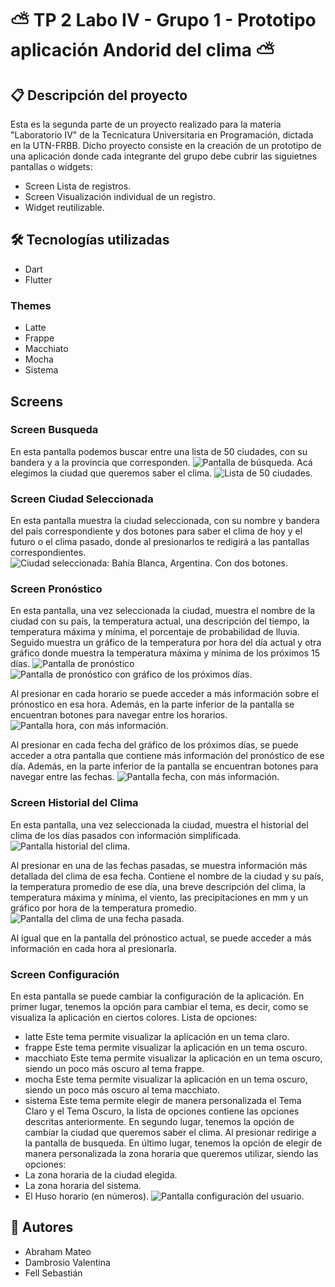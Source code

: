# ⛅ TP 2 Labo IV - Grupo 1 - Prototipo aplicación Andorid del clima ⛅

## 📋 Descripción del proyecto

Esta es la segunda parte de un proyecto realizado para la materia "Laboratorio IV" de la Tecnicatura Universitaria en Programación, dictada en la UTN-FRBB. Dicho proyecto consiste en la creación de un prototipo de una aplicación donde cada integrante del grupo debe cubrir las siguietnes pantallas o widgets:
- Screen Lista de registros.
- Screen Visualización individual de un registro.
- Widget reutilizable.

## 🛠 Tecnologías utilizadas

- Dart
- Flutter

### Themes
- Latte
- Frappe
- Macchiato
- Mocha
- Sistema

## Screens
### Screen Busqueda 
En esta pantalla podemos buscar entre una lista de 50 ciudades, con su bandera y a la provincia que corresponden.
![Pantalla de búsqueda.](img_docs/Screen%20busqueda.jpeg)
Acá elegimos la ciudad que queremos saber el clima.
![Lista de 50 ciudades.](img_docs/Lista%20de%20ciudades.jpeg)

### Screen Ciudad Seleccionada
En esta pantalla muestra la ciudad seleccionada, con su nombre y bandera del país correspondiente y dos botones para saber el clima de hoy y el futuro o el clima pasado, donde al presionarlos te redigirá a las pantallas correspondientes.
![Ciudad seleccionada: Bahía Blanca, Argentina. Con dos botones.](img_docs/Screen%20ciudad%20seleccionada.jpeg)

### Screen Pronóstico
En esta pantalla, una vez seleccionada la ciudad, muestra el nombre de la ciudad con su país, la temperatura actual, una descripción del tiempo, la temperatura máxima y mínima, el porcentaje de probabilidad de lluvia. Seguido muestra un gráfico de la temperatura por hora del día actual y otra gráfico donde muestra la temperatura máxima y mínima de los próximos 15 días.
![Pantalla de pronóstico](img_docs/Screen%20pronostico.jpeg)
![Pantalla de pronóstico con gráfico de los próximos días.](img_docs/Screen%20pronostico%202.jpeg)

Al presionar en cada horario se puede acceder a más información sobre el prónostico en esa hora. Además, en la parte inferior de la pantalla se encuentran botones para navegar entre los horarios.
![Pantalla hora, con más información.](img_docs/Mas%20informacion%20en%20horario.jpeg)

Al presionar en cada fecha del gráfico de los próximos días, se puede acceder a otra pantalla que contiene más información del pronóstico de ese día. Además, en la parte inferior de la pantalla se encuentran botones para navegar entre las fechas.
![Pantalla fecha, con más información.](img_docs/Mas%20informacion%20en%20fecha.jpeg)

### Screen Historial del Clima
En esta pantalla, una vez seleccionada la ciudad, muestra el historial del clima de los días pasados con información simplificada.
![Pantalla historial del clima.](img_docs/Screen%20historial%20del%20clima.jpeg)

Al presionar en una de las fechas pasadas, se muestra información más detallada del clima de esa fecha. Contiene el nombre de la ciudad y su país, la temperatura promedio de ese día, una breve descripción del clima, la temperatura máxima y mínima, el viento, las precipitaciones en mm y un gráfico por hora de la temperatura promedio.
![Pantalla del clima de una fecha pasada.](img_docs/Clima%20de%20una%20fecha%20pasada.jpeg)

Al igual que en la pantalla del prónostico actual, se puede acceder a más información en cada hora al presionarla.

### Screen Configuración
En esta pantalla se puede cambiar la configuración de la aplicación.
En primer lugar, tenemos la opción para cambiar el tema, es decir, como se visualiza la aplicación en ciertos colores. Lista de opciones:
- latte
    Este tema permite visualizar la aplicación en un tema claro.
- frappe
    Este tema permite visualizar la aplicación en un tema oscuro.
- macchiato
    Este tema permite visualizar la aplicación en un tema oscuro, siendo un poco más oscuro al tema frappe.
- mocha
    Este tema permite visualizar la aplicación en un tema oscuro, siendo un poco más oscuro al tema macchiato.
- sistema
    Este tema permite elegir de manera personalizada el Tema Claro y el Tema Oscuro, la lista de opciones contiene las opciones descritas anteriormente.
En segundo lugar, tenemos la opción de cambiar la ciudad que queremos saber el clima. Al presionar redirige a la pantalla de busqueda.
En último lugar, tenemos la opción de elegir de manera personalizada la zona horaria que queremos utilizar, siendo las opciones:
- La zona horaria de la ciudad elegida.
- La zona horaria del sistema.
- El Huso horario (en números).
![Pantalla configuración del usuario.](img_docs/Screen%20configuración.jpeg)


## 👥 Autores

- Abraham Mateo
- Dambrosio Valentina
- Fell Sebastián